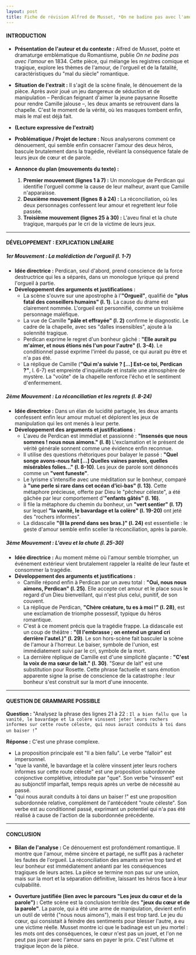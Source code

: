 ```yaml
---
layout: post
title: Fiche de révision Alfred de Musset, *On ne badine pas avec l'amour* (1834), Acte III, scène 8
---
```


#### **INTRODUCTION**

*   **Présentation de l'auteur et du contexte :** Alfred de Musset, poète et dramaturge emblématique du Romantisme, publie *On ne badine pas avec l'amour* en 1834. Cette pièce, qui mélange les registres comique et tragique, explore les thèmes de l'amour, de l'orgueil et de la fatalité, caractéristiques du "mal du siècle" romantique.

*   **Situation de l'extrait :** Il s'agit de la scène finale, le dénouement de la pièce. Après avoir joué un jeu dangereux de séduction et de manipulation – Perdican feignant d'aimer la jeune paysanne Rosette pour rendre Camille jalouse –, les deux amants se retrouvent dans la chapelle. C'est le moment de la vérité, où les masques tombent enfin, mais le mal est déjà fait.

*   **(Lecture expressive de l'extrait)**

*   **Problématique / Projet de lecture :** Nous analyserons comment ce dénouement, qui semble enfin consacrer l'amour des deux héros, bascule brutalement dans la tragédie, révélant la conséquence fatale de leurs jeux de cœur et de parole.

*   **Annonce du plan (mouvements du texte) :**
    1.  **Premier mouvement (lignes 1 à 7) :** Un monologue de Perdican qui identifie l'orgueil comme la cause de leur malheur, avant que Camille n'apparaisse.
    2.  **Deuxième mouvement (lignes 8 à 24) :** La réconciliation, où les deux personnages confessent leur amour et regrettent leur folie passée.
    3.  **Troisième mouvement (lignes 25 à 30) :** L'aveu final et la chute tragique, marqués par le cri de la victime de leurs jeux.

---

#### **DÉVELOPPEMENT : EXPLICATION LINÉAIRE**

##### **1er Mouvement : La malédiction de l'orgueil (l. 1-7)**

*   **Idée directrice :** Perdican, seul d'abord, prend conscience de la force destructrice qui les a séparés, dans un monologue lyrique qui prend l'orgueil à partie.
*   **Développement des arguments et justifications :**
    *   La scène s'ouvre sur une apostrophe à l'**"Orgueil"**, qualifié de **"plus fatal des conseillers humains" (l. 1)**. La cause du drame est clairement nommée. L'orgueil est personnifié, comme un troisième personnage maléfique.
    *   La vue de Camille **"pâle et effrayée" (l. 2)** confirme le diagnostic. Le cadre de la chapelle, avec ses "dalles insensibles", ajoute à la solennité tragique.
    *   Perdican exprime le regret d'un bonheur gâché : **"Elle aurait pu m'aimer, et nous étions nés l'un pour l'autre" (l. 3-4)**. Le conditionnel passé exprime l'irréel du passé, ce qui aurait pu être et n'a pas été.
    *   La réplique de Camille (**"Qui m'a suivie ? [...] Est-ce toi, Perdican ?"**, l. 6-7) est empreinte d'inquiétude et installe une atmosphère de mystère. La "voûte" de la chapelle renforce l'écho et le sentiment d'enfermement.

##### **2ème Mouvement : La réconciliation et les regrets (l. 8-24)**

*   **Idée directrice :** Dans un élan de lucidité partagée, les deux amants confessent enfin leur amour mutuel et déplorent les jeux de manipulation qui les ont menés à leur perte.
*   **Développement des arguments et justifications :**
    *   L'aveu de Perdican est immédiat et passionné : **"Insensés que nous sommes ! nous nous aimons." (l. 8)** L'exclamation et le présent de vérité générale sonnent comme une évidence enfin reconnue.
    *   Il utilise des questions rhétoriques pour balayer le passé : **"Quel songe avons-nous fait [...] Quelles vaines paroles, quelles misérables folies..." (l. 8-10)**. Les jeux de parole sont dénoncés comme un **"vent funeste"**.
    *   Le lyrisme s'intensifie avec une méditation sur le bonheur, comparé à **"une perle si rare dans cet océan d'ici-bas" (l. 13)**. Cette métaphore précieuse, offerte par Dieu le "pêcheur céleste", a été gâchée par leur comportement d'**"enfants gâtés" (l. 16)**.
    *   Il file la métaphore du chemin du bonheur, un **"vert sentier" (l. 17)** sur lequel **"la vanité, le bavardage et la colère" (l. 19-20)** ont jeté des "rochers informes".
    *   La didascalie **"(Il la prend dans ses bras.)" (l. 24)** est essentielle : le geste d'amour semble enfin sceller la réconciliation, après la parole.

##### **3ème Mouvement : L'aveu et la chute (l. 25-30)**

*   **Idée directrice :** Au moment même où l'amour semble triompher, un événement extérieur vient brutalement rappeler la réalité de leur faute et consommer la tragédie.
*   **Développement des arguments et justifications :**
    *   Camille répond enfin à Perdican par un aveu total : **"Oui, nous nous aimons, Perdican" (l. 25)**. Elle accepte cet amour et le place sous le regard d'un Dieu bienveillant, qui n'est plus celui, punitif, de son couvent.
    *   La réplique de Perdican, **"Chère créature, tu es à moi !" (l. 28)**, est une exclamation de triomphe possessif, typique du héros romantique.
    *   C'est à ce moment précis que la tragédie frappe. La didascalie est un coup de théâtre : **"(Il l'embrasse ; on entend un grand cri derrière l'autel.)" (l. 29)**. Le son hors-scène fait basculer la scène de l'amour à l'horreur. Le baiser, symbole de l'union, est immédiatement suivi par le cri, symbole de la mort.
    *   La dernière réplique de Camille est d'une simplicité glaçante : **"C'est la voix de ma sœur de lait." (l. 30)**. "Sœur de lait" est une substitution pour Rosette. Cette phrase factuelle et sans émotion apparente signe la prise de conscience de la catastrophe : leur bonheur s'est construit sur la mort d'une innocente.

---

#### **QUESTION DE GRAMMAIRE POSSIBLE**

**Question :** "Analysez la phrase des lignes 21 à 22 : `Il a bien fallu que la vanité, le bavardage et la colère vinssent jeter leurs rochers informes sur cette route céleste, qui nous aurait conduits à toi dans un baiser !`"

**Réponse :** C'est une phrase complexe.
*   La proposition principale est "Il a bien fallu". Le verbe "falloir" est impersonnel.
*   "que la vanité, le bavardage et la colère vinssent jeter leurs rochers informes sur cette route céleste" est une proposition subordonnée conjonctive complétive, introduite par "que". Son verbe "vinssent" est au subjonctif imparfait, temps requis après un verbe de nécessité au passé.
*   "qui nous aurait conduits à toi dans un baiser !" est une proposition subordonnée relative, complément de l'antécédent "route céleste". Son verbe est au conditionnel passé, exprimant un potentiel qui n'a pas été réalisé à cause de l'action de la subordonnée précédente.

---

#### **CONCLUSION**

*   **Bilan de l'analyse :** Ce dénouement est profondément romantique. Il montre que l'amour, même sincère et partagé, ne suffit pas à racheter les fautes de l'orgueil. La réconciliation des amants arrive trop tard et leur bonheur est immédiatement anéanti par les conséquences tragiques de leurs actes. La pièce se termine non pas sur une union, mais sur la mort et la séparation définitive, laissant les héros face à leur culpabilité.

*   **Ouverture justifiée (lien avec le parcours "Les jeux du cœur et de la parole") :** Cette scène est la conclusion terrible des **"jeux du cœur et de la parole"**. La parole, qui a été une arme de manipulation, devient enfin un outil de vérité ("nous nous aimons"), mais il est trop tard. Le jeu du cœur, qui consistait à feindre des sentiments pour blesser l'autre, a eu une victime réelle. Musset montre ici que le badinage est un jeu mortel : les mots ont des conséquences, le cœur n'est pas un jouet, et l'on ne peut pas jouer avec l'amour sans en payer le prix. C'est l'ultime et tragique leçon de la pièce.

